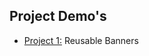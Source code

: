 ## Project Demo's
- [Project 1:](https://github.com/tjmanoj/ccbp-reactjs/tree/main/reusableBanners) Reusable Banners
